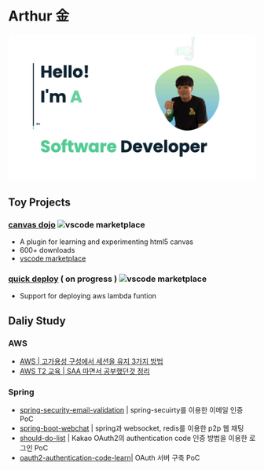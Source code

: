 # Arthur 金

![introduce](./img/introduce.gif)

## Toy Projects

### [canvas dojo](https://github.com/znxkznxk1030/canvas-dojo) ![vscode marketplace](https://badgen.net/vs-marketplace/v/vscodevim.vim)

- A plugin for learning and experimenting html5 canvas
- 600+ downloads
- [vscode marketplace](https://marketplace.visualstudio.com/items?itemName=ArthurKim.canvas-dojo)

### [quick deploy](https://github.com/znxkznxk1030/vscode-tookit-aws-lambda-java) ( on progress ) ![vscode marketplace](https://badgen.net/vs-marketplace/v/vscodevim.vim)

- Support for deploying aws lambda funtion

<!-- ### [should-do list](https://github.com/znxkznxk1030/should-do-list)

- A should-do list app with kakao login -->

## Daliy Study

### AWS

- [AWS | 고가용성 구성에서 세션을 유지 3가지 방법](https://github.com/znxkznxk1030/session-persisting-in-HA-on-aws)
- [AWS T2 교육 | SAA 따면서 공부했던것 정리](https://github.com/znxkznxk1030/aws-t2)

### Spring

- [spring-security-email-validation](https://github.com/znxkznxk1030/spring-security-email-validation) | spring-secuirty를 이용한 이메일 인증 PoC
- [spring-boot-webchat](https://github.com/znxkznxk1030/spring-boot-webchat) | spring과 websocket, redis를 이용한 p2p 웹 채팅
- [should-do-list](https://github.com/znxkznxk1030/should-do-list)           | Kakao OAuth2의 authentication code 인증 방법을 이용한 로그인 PoC
- [oauth2-authentication-code-learn](https://github.com/znxkznxk1030/oauth2-authentication-code-learn)| OAuth 서버 구축 PoC
